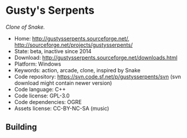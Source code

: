 # Gusty's Serpents

_Clone of Snake._

- Home: http://gustysserpents.sourceforge.net/, http://sourceforge.net/projects/gustysserpents/
- State: beta, inactive since 2014
- Download: http://gustysserpents.sourceforge.net/downloads.html
- Platform: Windows
- Keywords: action, arcade, clone, inspired by Snake
- Code repository: https://svn.code.sf.net/p/gustysserpents/svn (svn download might contain newer version)
- Code language: C++
- Code license: GPL-3.0
- Code dependencies: OGRE
- Assets license: CC-BY-NC-SA (music)

## Building
